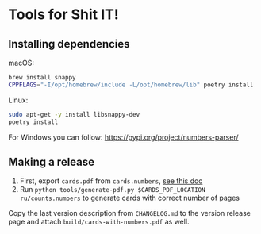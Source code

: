 # Tools for Shit IT!

## Installing dependencies

macOS:

```bash
brew install snappy
CPPFLAGS="-I/opt/homebrew/include -L/opt/homebrew/lib" poetry install
```

Linux:

```bash
sudo apt-get -y install libsnappy-dev
poetry install
```

For Windows you can follow: https://pypi.org/project/numbers-parser/

## Making a release

1. First, export `cards.pdf` from `cards.numbers`, [see this doc](https://github.com/sobolevn/ship-it-boardgame/blob/master/tools/generate-pdf.py)
2. Run `python tools/generate-pdf.py $CARDS_PDF_LOCATION ru/counts.numbers` to generate cards with correct number of pages

Copy the last version description from `CHANGELOG.md`
to the version release page
and attach `build/cards-with-numbers.pdf` as well.
